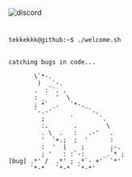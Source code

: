 ![discord](https://discord.c99.nl/widget/theme-1/680541988625711136.png)
<h1></h1>

```console
tekkekkk@github:~$ ./welcome.sh
```
<h2></h2>

```console
catching bugs in code...
                              
       \`*-.                 
        )  _`-.                 
       .  : `. .                
       : _   '  \               
       ; *` _.   `*-._          
       `-.-'          `-.       
         ;       `       `.     
         :.       .        \    
         . \  .   :   .-'   .   
         '  `+.;  ;  '      :   
         :  '  |    ;       ;-. 
         ; '   : :`-:     _.`* ;
[bug] .*' /  .*' ; .*`- +'  `*' 
      `*-*   `*-*  `*-*'
```
